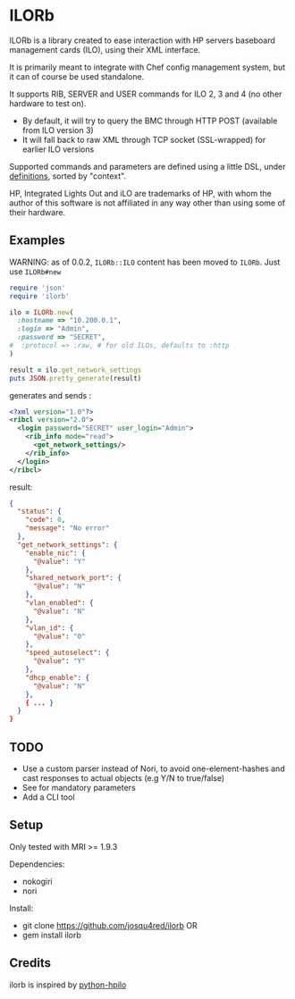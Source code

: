 # ILORb

ILORb is a library created to ease interaction with HP servers baseboard management cards (ILO), using their XML interface.

It is primarily meant to integrate with Chef config management system, but it can of course be used standalone.

It supports RIB, SERVER and USER commands for ILO 2, 3 and 4 (no other hardware to test on).

 * By default, it will try to query the BMC through HTTP POST (available from ILO version 3)
 * It will fall back to raw XML through TCP socket (SSL-wrapped) for earlier ILO versions

Supported commands and parameters are defined using a little DSL, under [definitions](lib/ilorb/definitions), sorted by "context".


HP, Integrated Lights Out and iLO are trademarks of HP, with whom the author of this software is not affiliated in any way other than using some of their hardware.

## Examples

WARNING: as of 0.0.2, `ILORb::ILO` content has been moved to `ILORb`. Just use `ILORb#new`

```ruby
require 'json'
require 'ilorb'

ilo = ILORb.new(
  :hostname => "10.200.0.1",
  :login => "Admin",
  :password => "SECRET",
#  :protocol => :raw, # for old ILOs, defaults to :http
)

result = ilo.get_network_settings
puts JSON.pretty_generate(result)
```
generates and sends :

```xml
<?xml version="1.0"?>
<ribcl version="2.0">
  <login password="SECRET" user_login="Admin">
    <rib_info mode="read">
      <get_network_settings/>
    </rib_info>
  </login>
</ribcl>
```
result:
```json
{
  "status": {
    "code": 0,
    "message": "No error"
  },
  "get_network_settings": {
    "enable_nic": {
      "@value": "Y"
    },
    "shared_network_port": {
      "@value": "N"
    },
    "vlan_enabled": {
      "@value": "N"
    },
    "vlan_id": {
      "@value": "0"
    },
    "speed_autoselect": {
      "@value": "Y"
    },
    "dhcp_enable": {
      "@value": "N"
    },
    { ... }
  }
}
```

## TODO

  * Use a custom parser instead of Nori, to avoid one-element-hashes and cast responses to actual objects (e.g Y/N to true/false)
  * See for mandatory parameters
  * Add a CLI tool

## Setup

Only tested with MRI >= 1.9.3

Dependencies:
 * nokogiri
 * nori

Install:
 * git clone https://github.com/josqu4red/ilorb
OR
 * gem install ilorb

## Credits

ilorb is inspired by [python-hpilo](https://github.com/seveas/python-hpilo)
